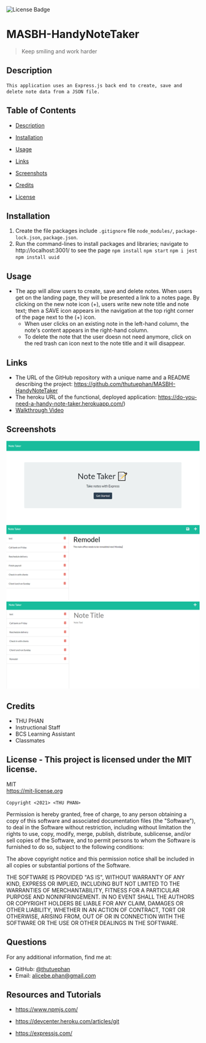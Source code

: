 ![License Badge](https://img.shields.io/badge/license-MIT-green.svg)
  
  # MASBH-HandyNoteTaker
  
  > Keep smiling and work harder
  
  ## Description
    This application uses an Express.js back end to create, save and delete note data from a JSON file.
  

  ## Table of Contents
  - [Description](#)
  - [Installation](#installation)
  - [Usage](#usage)
  - [Links](#links)
  - [Screenshots](#screenshots)
  - [Credits](#credits)
  
  - [License](#license)

  ## Installation
  1. Create the file packages include `.gitignore` file `node_modules/`, `package-lock.json`, `package.json`. 
  2. Run the command-lines to install packages and libraries; navigate to http://localhost:3001/ to see the page
  `npm install` 
   `npm start`
   `npm i jest`
   `npm install uuid`

  ## Usage
  * The app will allow users to create, save and delete notes. When users get on the landing page, they will be presented a link to a notes page. By clicking on the new note icon (+), users write new note title and note text; then a SAVE icon appears in the navigation at the top right corner of the page next to the (+) icon.
    * When user clicks on an existing note in the left-hand column, the note's content appears in the right-hand column.
    * To delete the note that the user doesn not need anymore, click on the red trash can icon next to the note title and it will disappear.
    
  ## Links
  * The URL of the GitHub repository with a unique name and a README describing the project: https://github.com/thutuephan/MASBH-HandyNoteTaker
  * The heroku URL of the functional, deployed application: https://do-you-need-a-handy-note-taker.herokuapp.com/)
  * [Walkthrough Video](https://watch.screencastify.com/v/C6pAiYAdLRT06pPJMmOE)
  

  ## Screenshots
  ![landing-page](https://github.com/thutuephan/MASBH-HandyNoteTaker/blob/main/public/assets/images/Landing-page.PNG)
  ![writing-new-note](https://github.com/thutuephan/MASBH-HandyNoteTaker/blob/main/public/assets/images/Writing-new-note.PNG)
  ![deleting-note](https://github.com/thutuephan/MASBH-HandyNoteTaker/blob/main/public/assets/images/Deleting-finishpayroll.PNG)

  ## Credits
  * THU PHAN  
  * Instructional Staff
  * BCS Learning Assistant
  * Classmates
  
  
  
  
  ## License - This project is licensed under the MIT license.
  MIT
  <br>
  https://mit-license.org
  
    Copyright <2021> <THU PHAN>

Permission is hereby granted, free of charge, to any person obtaining a copy of this software and associated documentation files (the "Software"), to deal in the Software without restriction, including without limitation the rights to use, copy, modify, merge, publish, distribute, sublicense, and/or sell copies of the Software, and to permit persons to whom the Software is furnished to do so, subject to the following conditions:

The above copyright notice and this permission notice shall be included in all copies or substantial portions of the Software.

THE SOFTWARE IS PROVIDED "AS IS", WITHOUT WARRANTY OF ANY KIND, EXPRESS OR IMPLIED, INCLUDING BUT NOT LIMITED TO THE WARRANTIES OF MERCHANTABILITY, FITNESS FOR A PARTICULAR PURPOSE AND NONINFRINGEMENT. IN NO EVENT SHALL THE AUTHORS OR COPYRIGHT HOLDERS BE LIABLE FOR ANY CLAIM, DAMAGES OR OTHER LIABILITY, WHETHER IN AN ACTION OF CONTRACT, TORT OR OTHERWISE, ARISING FROM, OUT OF OR IN CONNECTION WITH THE SOFTWARE OR THE USE OR OTHER DEALINGS IN THE SOFTWARE.

  
  
  ## Questions
  For any additional information, find me at:
  <br>
  * GitHub: [@thutuephan](https://github.com/thutuephan)
  * Email: [alicebe.phan@gmail.com](mailto:alicebe.phan@gmail.com)

  ## Resources and Tutorials
  * https://www.npmjs.com/

  * https://devcenter.heroku.com/articles/git
  * https://expressjs.com/

  

  


